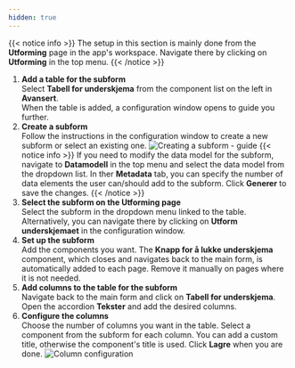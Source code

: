 ```yaml
---
hidden: true
---
```


{{< notice info >}}
The setup in this section is mainly done from the **Utforming** page in the app's workspace.
Navigate there by clicking on **Utforming** in the top menu.
{{< /notice >}}

1.  **Add a table for the subform**  
    Select **Tabell for underskjema** from the component list on the left in **Avansert**.  
    When the table is added, a configuration window opens to guide you further.
2.  **Create a subform**  
    Follow the instructions in the configuration window to create a new subform or select an existing one.
    ![Creating a subform - guide](/altinn-studio/v8/guides/development/subform/studio/create-subform-studio.png "Creating a subform - guide")
    {{< notice info >}} If you need to modify the data model for the subform, navigate to **Datamodell** in the top menu and select the data model from the dropdown list.
    In ther **Metadata** tab, you can specify the number of data elements the user can/should add to the subform.
    Click **Generer** to save the changes.
    {{< /notice >}}
3.  **Select the subform on the Utforming page**  
    Select the subform in the dropdown menu linked to the table.
    Alternatively, you can navigate there by clicking on **Utform underskjemaet** in the configuration window.
4.  **Set up the subform**  
    Add the components you want.
    The **Knapp for å lukke underskjema** component, which closes and navigates back to the main form, is automatically added to each page.
    Remove it manually on pages where it is not needed.
5.  **Add columns to the table for the subform**  
    Navigate back to the main form and click on **Tabell for underskjema**.
    Open the accordion **Tekster** and add the desired columns.
6.  **Configure the columns**  
    Choose the number of columns you want in the table.
    Select a component from the subform for each column.
    You can add a custom title, otherwise the component's title is used.
    Click **Lagre** when you are done.
    ![Column configuration](/altinn-studio/v8/guides/development/subform/studio/add-subform-column-studio.png "Column configuration")
